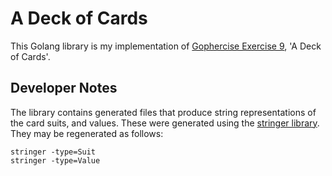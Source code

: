 # A Deck of Cards

This Golang library is my implementation of [Gophercise Exercise 9](https://gophercises.com/), 'A Deck of Cards'.


## Developer Notes

The library contains generated files that produce string representations of the card suits, and values. These were generated using the [stringer library](https://godoc.org/golang.org/x/tools/cmd/stringer). They may be regenerated as follows:

```
stringer -type=Suit 
stringer -type=Value
```